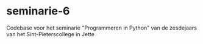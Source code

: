 # seminarie-6
 Codebase voor het seminarie "Programmeren in Python" van de zesdejaars van het Sint-Pïeterscollege in Jette 
